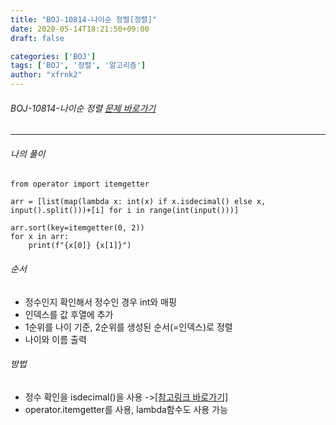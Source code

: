 ```yaml
---
title: "BOJ-10814-나이순 정렬[정렬]"
date: 2020-05-14T18:21:50+09:00
draft: false

categories: ['BOJ']
tags: ['BOJ', '정렬', '알고리즘']
author: "xfrnk2"
---
```

###### BOJ-10814-나이순 정렬 [문제 바로가기](https://www.acmicpc.net/problem/10814)
---
  
###### 나의 풀이
~~~
from operator import itemgetter

arr = [list(map(lambda x: int(x) if x.isdecimal() else x, input().split()))+[i] for i in range(int(input()))]

arr.sort(key=itemgetter(0, 2))
for x in arr:
    print(f"{x[0]} {x[1]}")
~~~

###### 순서
- 정수인지 확인해서 정수인 경우 int와 매핑
- 인덱스를 값 후열에 추가
- 1순위를 나이 기준, 2순위를 생성된 순서(=인덱스)로 정렬
- 나이와 이름 출력
###### 방법
+ 정수 확인을 isdecimal()을 사용 ->[[참고링크 바로가기]](https://soooprmx.com/archives/10159)
+ operator.itemgetter를 사용, lambda함수도 사용 가능


